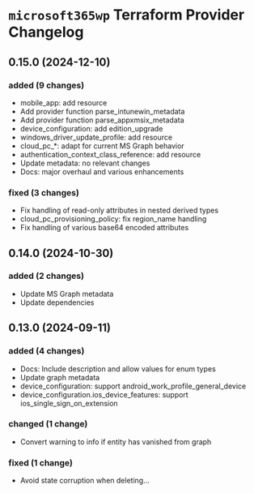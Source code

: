 # `microsoft365wp` Terraform Provider Changelog


## 0.15.0 (2024-12-10)

### added (9 changes)

- mobile_app: add resource
- Add provider function parse_intunewin_metadata
- Add provider function parse_appxmsix_metadata
- device_configuration: add edition_upgrade
- windows_driver_update_profile: add resource
- cloud_pc_*: adapt for current MS Graph behavior
- authentication_context_class_reference: add resource
- Update metadata: no relevant changes
- Docs: major overhaul and various enhancements

### fixed (3 changes)

- Fix handling of read-only attributes in nested derived types
- cloud_pc_provisioning_policy: fix region_name handling
- Fix handling of various base64 encoded attributes


## 0.14.0 (2024-10-30)

### added (2 changes)

- Update MS Graph metadata
- Update dependencies


## 0.13.0 (2024-09-11)

### added (4 changes)

- Docs: Include description and allow values for enum types
- Update graph metadata
- device_configuration: support android_work_profile_general_device
- device_configuration.ios_device_features: support ios_single_sign_on_extension

### changed (1 change)

- Convert warning to info if entity has vanished from graph

### fixed (1 change)

- Avoid state corruption when deleting...
